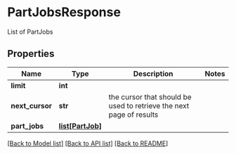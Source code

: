 # PartJobsResponse

List of PartJobs
## Properties
Name | Type | Description | Notes
------------ | ------------- | ------------- | -------------
**limit** | **int** |  | 
**next_cursor** | **str** | the cursor that should be used to retrieve the next page of results | 
**part_jobs** | [**list[PartJob]**](PartJob.md) |  | 

[[Back to Model list]](../README.md#documentation-for-models) [[Back to API list]](../README.md#documentation-for-api-endpoints) [[Back to README]](../README.md)


